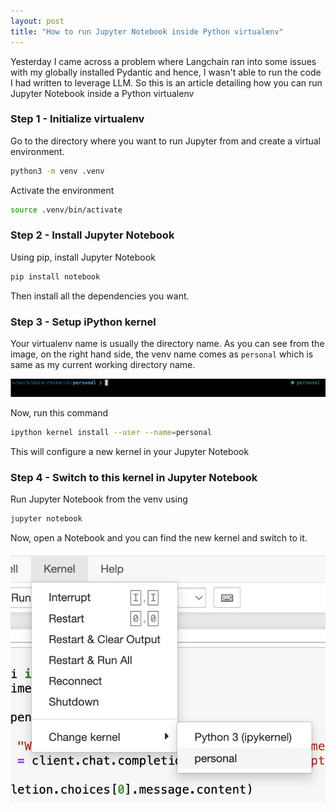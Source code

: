 ```yaml
---
layout: post
title: "How to run Jupyter Notebook inside Python virtualenv"
---
```


Yesterday I came across a problem where Langchain ran into some issues with my globally installed Pydantic and hence, I wasn't able to run the code I had written to leverage LLM. So this is an article detailing how you can run Jupyter Notebook inside a Python virtualenv

### Step 1 - Initialize virtualenv

Go to the directory where you want to run Jupyter from and create a virtual environment.

```bash
python3 -m venv .venv
```

Activate the environment

```bash
source .venv/bin/activate
```

### Step 2 - Install Jupyter Notebook

Using pip, install Jupyter Notebook

```bash
pip install notebook
```

Then install all the dependencies you want.

### Step 3 - Setup iPython kernel

Your virtualenv name is usually the directory name. As you can see from the image, on the right hand side, the venv name comes as `personal` which is same as my current working directory name.

![Venv name](/assets/venv_name.png)

Now, run this command

```bash
ipython kernel install --user --name=personal
```

This will configure a new kernel in your Jupyter Notebook

### Step 4 - Switch to this kernel in Jupyter Notebook

Run Jupyter Notebook from the venv using

```bash
jupyter notebook
```

Now, open a Notebook and you can find the new kernel and switch to it.

![Kernel switch](/assets/kernel.png)

